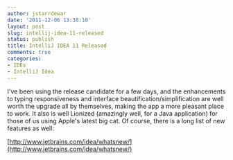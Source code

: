 ```yaml
---
author: jstarrdewar
date: '2011-12-06 13:38:10'
layout: post
slug: intellij-idea-11-released
status: publish
title: IntelliJ IDEA 11 Released
comments: true
categories:
- IDEs
- IntelliJ Idea
---
```


I've been using the release candidate for a few days, and the enhancements to
typing responsiveness and interface beautification/simplification are well
worth the upgrade all by themselves, making the app a more pleasant place to
work. It also is well Lionized (amazingly well, for a Java application) for those of us using Apple's latest big cat.
Of course, there is a long list of new features as well:

[http://www.jetbrains.com/idea/whatsnew/](http://www.jetbrains.com/idea/whatsnew/)